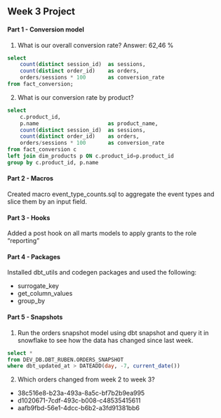 ## Week 3 Project

#### Part 1 - Conversion model

1. What is our overall conversion rate?
Answer: 62,46 %

```sql
select
    count(distinct session_id)  as sessions,
    count(distinct order_id)    as orders,
    orders/sessions * 100       as conversion_rate
from fact_conversion;
```

2. What is our conversion rate by product?

```sql
select
    c.product_id,
    p.name                      as product_name,
    count(distinct session_id)  as sessions,
    count(distinct order_id)    as orders,
    orders/sessions * 100       as conversion_rate
from fact_conversion c
left join dim_products p ON c.product_id=p.product_id
group by c.product_id, p.name
```

#### Part 2 - Macros

Created macro event_type_counts.sql to aggregate the event types and slice them by an input field.

#### Part 3 - Hooks

Added a post hook on all marts models to apply grants to the role “reporting”

#### Part 4 - Packages

Installed dbt_utils and codegen packages and used the following:
- surrogate_key
- get_column_values
- group_by

#### Part 5 - Snapshots

1. Run the orders snapshot model using dbt snapshot and query it in snowflake to see how the data has changed since last week. 
```sql
select * 
from DEV_DB.DBT_RUBEN.ORDERS_SNAPSHOT
where dbt_updated_at > DATEADD(day, -7, current_date())
```
2. Which orders changed from week 2 to week 3? 
- 38c516e8-b23a-493a-8a5c-bf7b2b9ea995
- d1020671-7cdf-493c-b008-c48535415611
- aafb9fbd-56e1-4dcc-b6b2-a3fd91381bb6


